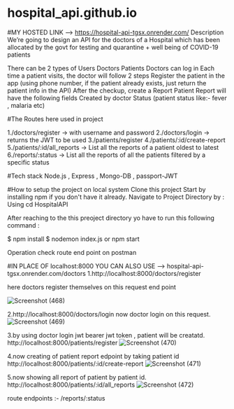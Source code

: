 # hospital_api.github.io
#MY HOSTED LINK -->  https://hospital-api-tgsx.onrender.com/
Description
We’re going to design an API for the doctors of a Hospital which has been allocated by the govt for testing and quarantine + well being of COVID-19 patients

There can be 2 types of Users
Doctors
Patients
Doctors can log in
Each time a patient visits, the doctor will follow 2 steps
Register the patient in the app (using phone number, if the patient already exists, just return the patient info in the API)
After the checkup, create a Report
Patient Report will have the following fields
Created by doctor
Status (patient status like:- fever , malaria etc)


#The Routes here used in project

1./doctors/register → with username and password
2./doctors/login → returns the JWT to be used
3./patients/register
4./patients/:id/create-report
5./patients/:id/all_reports → List all the reports of a patient oldest to latest
6./reports/:status → List all the reports of all the patients filtered by a specific status

#Tech stack
Node.js , Express , Mongo-DB , passport-JWT

#How to setup the project on local system
Clone this project
Start by installing npm if you don't have it already.
Navigate to Project Directory by : Using
cd HospitalAPI

After reaching to the this preoject directory yo have to run this following command :

$ npm install
$ nodemon index.js or npm start

Operation check route end point on postman

#IN PLACE OF localhost:8000  YOU CAN ALSO USE -->  hospital-api-tgsx.onrender.com/doctors
1.http://localhost:8000/doctors/register


here doctors register themselves on this request end point

![Screenshot (468)](https://user-images.githubusercontent.com/31533479/232399964-eda6b8ee-475b-4fab-93b7-275f278dee8f.png)



2.http://localhost:8000/doctors/login
now doctor login on this request.
![Screenshot (469)](https://user-images.githubusercontent.com/31533479/232400113-e65057f5-2d17-4ab3-9116-ca70ef18e4b3.png)


3.by using doctor login jwt bearer jwt token , patient will be creatatd.
http://localhost:8000/patients/register
![Screenshot (470)](https://user-images.githubusercontent.com/31533479/232400171-bee7162b-e95e-424a-96a4-258a07eba62d.png)


4.now creating of patient report edpoint by taking patient id
http://localhost:8000/patients/:id/create-report
![Screenshot (471)](https://user-images.githubusercontent.com/31533479/232400274-452fc8d4-1715-4f40-96b3-ccc373faca91.png)


5.now showing all report of patient by patient id.
http://localhost:8000/patients/:id/all_reports
![Screenshot (472)](https://user-images.githubusercontent.com/31533479/232400331-d51e72d7-3f32-4eea-a7ce-64a8c0537f73.png)


route endpoints :- /reports/:status

